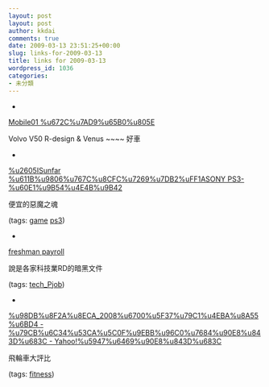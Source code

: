 ```yaml
---
layout: post
layout: post
author: kkdai
comments: true
date: 2009-03-13 23:51:25+00:00
slug: links-for-2009-03-13
title: links for 2009-03-13
wordpress_id: 1036
categories:
- 未分類
---
```


  * 
                

[Mobile01 %u672C%u7AD9%u65B0%u805E](http://www.mobile01.com/newsdetail.php?id=7165)


                

Volvo V50 R-design & Venus ~~~~ 好車



            
  * 
                

[%u2605ISunfar %u611B%u9806%u767C%u8CFC%u7269%u7DB2%uFF1ASONY PS3-%u60E1%u9B54%u4E4B%u9B42](http://www.isunfar.com.tw/product/product.aspx?prodSeq=953108)


                

便宜的惡魔之魂


                

(tags: [game](http://delicious.com/kkdai/game) [ps3](http://delicious.com/kkdai/ps3))


            
  * 
                

[freshman payroll](http://spreadsheets.google.com/ccc?key=pgZsa-U2XLqt1kHl8d1NZHQ&hl=en)


                

說是各家科技業RD的暗黑文件


                

(tags: [tech_Pjob](http://delicious.com/kkdai/tech_Pjob))


            
  * 
                

[%u98DB%u8F2A%u8ECA_2008%u6700%u5F37%u79C1%u4EBA%u8A55%u6BD4 - %u79CB%u6C34%u53CA%u5C0F%u9EBB%u96C0%u7684%u90E8%u843D%u683C - Yahoo!%u5947%u6469%u90E8%u843D%u683C](http://tw.myblog.yahoo.com/jw!qHz0EBKfCQCK4Tm9IVaA6tiQ5Yn_cA--/article?mid=414&sc=1#940)


                

飛輪車大評比


                

(tags: [fitness](http://delicious.com/kkdai/fitness))


            
